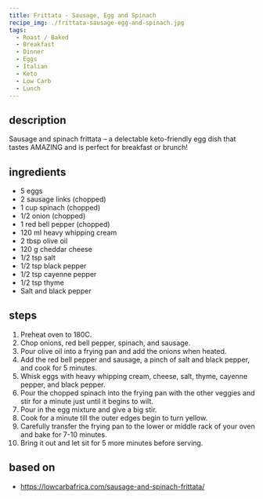 ```yaml
---
title: Frittata - Sausage, Egg and Spinach
recipe_img: ./frittata-sausage-egg-and-spinach.jpg
tags:
  - Roast / Baked
  - Breakfast
  - Dinner
  - Eggs
  - Italian
  - Keto
  - Low Carb
  - Lunch
---
```


## description

Sausage and spinach frittata – a delectable keto-friendly egg dish that tastes AMAZING and is perfect for breakfast or brunch!

## ingredients

- 5 eggs
- 2 sausage links (chopped)
- 1 cup spinach (chopped)
- 1/2 onion (chopped)
- 1 red bell pepper (chopped)
- 120 ml heavy whipping cream
- 2 tbsp olive oil
- 120 g cheddar cheese
- 1/2 tsp salt
- 1/2 tsp black pepper
- 1/2 tsp cayenne pepper
- 1/2 tsp thyme
- Salt and black pepper

## steps

1. Preheat oven to 180C.
2. Chop onions, red bell pepper, spinach, and sausage.
3. Pour olive oil into a frying pan and add the onions when heated.
4. Add the red bell pepper and sausage, a pinch of salt and black pepper, and cook for 5 minutes.
5. Whisk eggs with heavy whipping cream, cheese, salt, thyme, cayenne pepper, and black pepper.
6. Pour the chopped spinach into the frying pan with the other veggies and stir for a minute just until it begins to wilt.
7. Pour in the egg mixture and give a big stir.
8. Cook for a minute till the outer edges begin to turn yellow.
9. Carefully transfer the frying pan to the lower or middle rack of your oven and bake for 7-10 minutes.
10. Bring it out and let sit for 5 more minutes before serving.

## based on

- https://lowcarbafrica.com/sausage-and-spinach-frittata/
